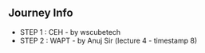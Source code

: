 ## Journey Info

- STEP 1 : CEH - by wscubetech
- STEP 2 : WAPT - by Anuj Sir (lecture 4 - timestamp 8)